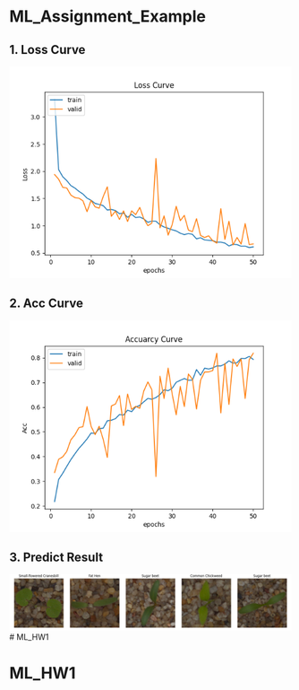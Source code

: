 # ML_Assignment_Example

## 1. Loss Curve
![loss](PIC/Figure_1.png)

## 2. Acc Curve
![loss](PIC/Figure_2.png)

## 3. Predict Result
![loss](PIC/Figure_3.png)# ML_HW1
# ML_HW1
